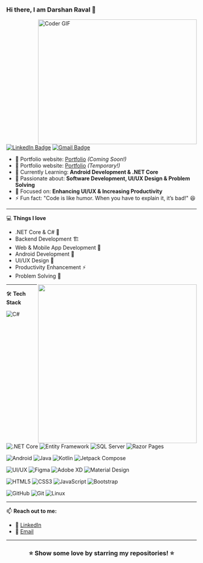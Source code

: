 ### Hi there, I am Darshan Raval 👋

<img align="right" src="https://github.com/rajaprerak/rajaprerak/blob/master/developer.gif" alt="Coder GIF" width="420" height="330">

[![LinkedIn Badge](https://img.shields.io/badge/-darshuraval-blue?style=flat-square&logo=LinkedIn&logoColor=white&link=https://www.linkedin.com/in/darshuraval/)](https://www.linkedin.com/in/darshuraval/)
[![Gmail Badge](https://img.shields.io/badge/-darahan95580@gmail.com-c14438?style=flat-square&logo=Gmail&logoColor=white&link=mailto:darahan95580@gmail.com)](mailto:darahan95580@gmail.com)

- 🎯 Portfolio website: [Portfolio](#) *(Coming Soon!)*
- 🎯 Portfolio website: [Portfolio](https://darshanraval.epizy.com) *(Temporary!)*
- 🌱 Currently Learning: **Android Development & .NET Core**
- 🚀 Passionate about: **Software Development, UI/UX Design & Problem Solving**
- 🎨 Focused on: **Enhancing UI/UX & Increasing Productivity**
- ⚡ Fun fact: "Code is like humor. When you have to explain it, it’s bad!" 😆

---

💻 **Things I love**
- .NET Core & C# 🚀
- Backend Development 🏗️
- Web & Mobile App Development 📱
- Android Development 🤖
- UI/UX Design 🎨
- Productivity Enhancement ⚡
- Problem Solving 🧐

<a href="https://github.com/darshuraval/github-readme-stats" title="Go to Source">
  <img align="right" width=420 height="auto" src="https://github-readme-stats.vercel.app/api?username=darshan95580&show_icons=true&theme=dark&border_color=61dafb&hide_border=true&include_all_commits=true" />
</a>

---

🛠 **Tech Stack**

![C#](https://img.shields.io/badge/-C%23-000000?style=flat&logo=c-sharp)
![.NET Core](https://img.shields.io/badge/-.NET_Core-000000?style=flat&logo=dotnet)
![Entity Framework](https://img.shields.io/badge/-Entity_Framework-000000?style=flat&logo=microsoft)
![SQL Server](https://img.shields.io/badge/-SQL_Server-000000?style=flat&logo=microsoft-sql-server)
![Razor Pages](https://img.shields.io/badge/-Razor_Pages-000000?style=flat&logo=razor)

![Android](https://img.shields.io/badge/-Android-000000?style=flat&logo=android)
![Java](https://img.shields.io/badge/-Java-000000?style=flat&logo=openjdk)
![Kotlin](https://img.shields.io/badge/-Kotlin-000000?style=flat&logo=kotlin)
![Jetpack Compose](https://img.shields.io/badge/-Jetpack_Compose-000000?style=flat&logo=jetpack-compose)

![UI/UX](https://img.shields.io/badge/-UI%2FUX_Design-000000?style=flat&logo=adobe)
![Figma](https://img.shields.io/badge/-Figma-000000?style=flat&logo=figma)
![Adobe XD](https://img.shields.io/badge/-Adobe_XD-000000?style=flat&logo=adobe-xd)
![Material Design](https://img.shields.io/badge/-Material_Design-000000?style=flat&logo=material-design)

![HTML5](https://img.shields.io/badge/-HTML5-000000?style=flat&logo=html5)
![CSS3](https://img.shields.io/badge/-CSS3-000000?style=flat&logo=css3)
![JavaScript](https://img.shields.io/badge/-JavaScript-000000?style=flat&logo=javascript)
![Bootstrap](https://img.shields.io/badge/-Bootstrap-000000?style=flat&logo=bootstrap)

![GitHub](https://img.shields.io/badge/-GitHub-000000?style=flat&logo=github)
![Git](https://img.shields.io/badge/-Git-000000?style=flat&logo=git&logoColor=F05032)
![Linux](https://img.shields.io/badge/-Linux-000000?style=flat&logo=linux)

---

📫 **Reach out to me:**
- 💼 [LinkedIn](https://www.linkedin.com/in/darshuraval/)
- 📧 [Email](mailto:darahan95580@gmail.com)

---

<div align="center">
    <h3 align="center">⭐ Show some love by starring my repositories! ⭐</h3>
</div>

